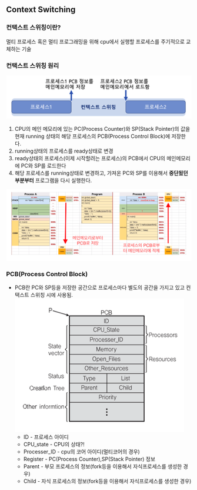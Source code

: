 ## Context Switching

### 컨택스트 스위칭이란?
멀티 프로세스 혹은 멀티 프로그래밍을 위해 cpu에서 실행할 프로세스를 주기적으로 교체하는 기술

### 컨택스트 스위칭 원리

![컨택스트 스위칭](image/context-switching2.png)
1. CPU의 메인 메모리에 있는 PC(Process Counter)와 SP(Stack Pointer)의 값을 현재 running 상태의 해당 프로세스의 PCB(Process Control Block)에 저장한다.
2. running상태의 프로세스를 ready상태로 변경
3. ready상태의 프로세스(이제 시작할려는 프로세스)의 PCB에서 CPU의 메인메모리에 PC와 SP를 로드한다
4. 해당 프로세스를 running상태로 변경하고, 가져온 PC와 SP를 이용해서 **중단됬던 부분부터** 프로그램을 다시 실행한다.

![컨택스트 스위칭의 동작](image/pcb-working.png)

### PCB(Process Control Block)

* PCB란 PC와 SP등을 저장한 공간으로 프로세스마다 별도의 공간을 가지고 있고 컨택스트 스위칭 시에 사용됨.
![PCB](image/PCB.png)
  * ID - 프로세스 아이디
  * CPU_state - CPU의 상태?!
  * Processer_ID - cpu의 코어 아이디(멀티코어의 경우)
  * Register - PC(Process Counter),SP(Stack Pointer) 정보
  * Parent - 부모 프로세스의 정보(fork등을 이용해서 자식프로세스를 생성한 경우)
  * Child - 자식 프로세스의 정보(fork등을 이용해서 자식프로세스를 생성한 경우)